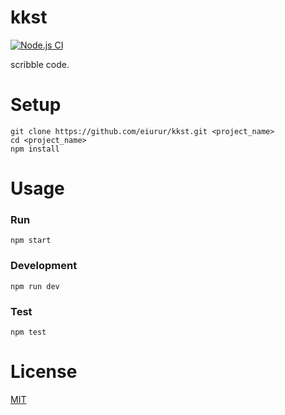 # kkst

[![Node.js CI](https://github.com/eiurur/kkst/actions/workflows/node.js.yml/badge.svg)](https://github.com/eiurur/kkst/actions/workflows/node.js.yml)

scribble code.

# Setup

    git clone https://github.com/eiurur/kkst.git <project_name>
    cd <project_name>
    npm install

# Usage

### Run

    npm start

### Development

    npm run dev

### Test

    npm test

# License

[MIT](https://github.com/eiurur/kkst/raw/master/LICENSE)
